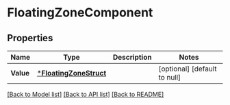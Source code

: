 # FloatingZoneComponent

## Properties
Name | Type | Description | Notes
------------ | ------------- | ------------- | -------------
**Value** | [***FloatingZoneStruct**](floating_zone_struct.md) |  | [optional] [default to null]

[[Back to Model list]](../README.md#documentation-for-models) [[Back to API list]](../README.md#documentation-for-api-endpoints) [[Back to README]](../README.md)


